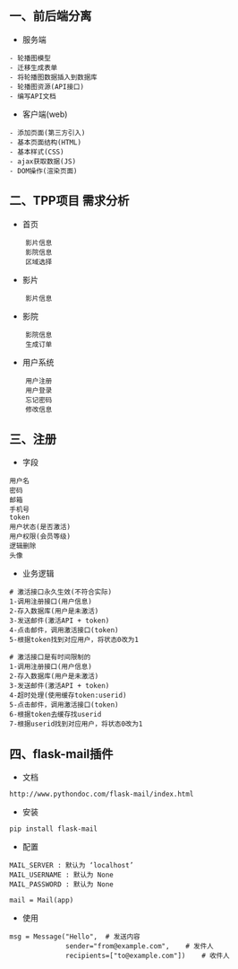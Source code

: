 ## 一、前后端分离
- 服务端
```
- 轮播图模型
- 迁移生成表单
- 将轮播图数据插入到数据库
- 轮播图资源(API接口)
- 编写API文档
```

- 客户端(web)
```
- 添加页面(第三方引入)
- 基本页面结构(HTML)
- 基本样式(CSS)
- ajax获取数据(JS)
- DOM操作(渲染页面)
```

## 二、TPP项目 需求分析
- 首页
```
    影片信息
    影院信息
    区域选择
```

- 影片
```
    影片信息
```

- 影院
```
    影院信息
    生成订单
```

- 用户系统
```
    用户注册
    用户登录
    忘记密码
    修改信息
```

## 三、注册
- 字段
```
用户名
密码
邮箱
手机号
token
用户状态(是否激活)
用户权限(会员等级)
逻辑删除
头像
```

- 业务逻辑
```
# 激活接口永久生效(不符合实际)
1-调用注册接口(用户信息)
2-存入数据库(用户是未激活)
3-发送邮件(激活API + token)
4-点击邮件，调用激活接口(token)
5-根据token找到对应用户，将状态0改为1

# 激活接口是有时间限制的
1-调用注册接口(用户信息)
2-存入数据库(用户是未激活)
3-发送邮件(激活API + token)
4-超时处理(使用缓存token:userid)
5-点击邮件，调用激活接口(token)
6-根据token去缓存找userid
7-根据userid找到对应用户，将状态0改为1
```


## 四、flask-mail插件
- 文档
```
http://www.pythondoc.com/flask-mail/index.html
```

- 安装
```
pip install flask-mail
```

- 配置
```
MAIL_SERVER : 默认为 ‘localhost’
MAIL_USERNAME : 默认为 None
MAIL_PASSWORD : 默认为 None

mail = Mail(app)
```

- 使用
```
msg = Message("Hello",  # 发送内容
              sender="from@example.com",    # 发件人
              recipients=["to@example.com"])    # 收件人
```
